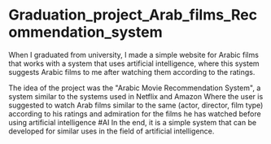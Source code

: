 # Graduation_project_Arab_films_Recommendation_system
When I graduated from university, I made a simple website for Arabic films that works with a system that uses artificial intelligence, where this system suggests Arabic films to me after watching them according to the ratings.

The idea of ​​the project was the "Arabic Movie Recommendation System", a system similar to the systems used in Netflix and Amazon
Where the user is suggested to watch Arab films similar to the same (actor, director, film type) according to his ratings and admiration for the films he has watched before using artificial intelligence #AI
In the end, it is a simple system that can be developed for similar uses in the field of artificial intelligence.

